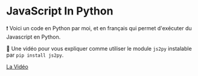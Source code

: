 # JavaScript In Python
❗ Voici un code en Python par moi, et en français qui permet d'exécuter du Javascript en Python.

🔮 Une vidéo pour vous expliquer comme utiliser le module ```js2py``` instalable par ```pip install js2py```.

<a href="https://www.youtube.com/watch?v=ByjpBvpPp8Q">La Vidéo<a/>
